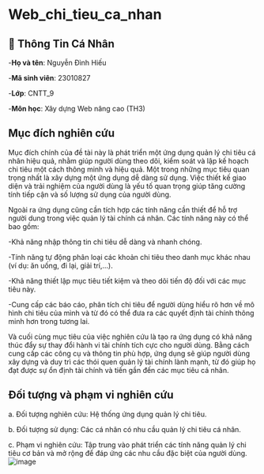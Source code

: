 # Web_chi_tieu_ca_nhan
## 👤 Thông Tin Cá Nhân
-**Họ và tên**: Nguyễn Đình Hiếu

-**Mã sinh viên**: 23010827

-**Lớp**: CNTT_9

-**Môn học**: Xây dựng Web nâng cao (TH3)
## Mục đích nghiên cứu
Mục đích chính của đề tài này là phát triển một ứng dụng quản lý chi tiêu cá nhân hiệu quả, nhằm giúp người dùng theo dõi, kiểm soát và lập kế hoạch chi tiêu một cách thông minh và hiệu quả. Một trong những mục tiêu quan trọng nhất là xây dựng một ứng dụng dễ dàng sử dụng. Việc thiết kế giao diện và trải nghiệm của người dùng là yếu tố quan trọng giúp tăng cường tính tiếp cận và số lượng sử dụng của người dùng.

Ngoài ra ứng dụng cũng cần tích hợp các tính năng cần thiết để hỗ trợ người dung trong việc quản lý tài chính cá nhân. Các tính năng này có thể bao gồm: 

-Khả năng nhập thông tin chi tiêu dễ dàng và nhanh chóng.

-Tính năng tự động phân loại các khoản chi tiêu theo danh mục khác nhau (ví dụ: ăn uống, đi lại, giải trí,…).

-Khả năng thiết lập mục tiêu tiết kiệm và theo dõi tiến độ đối với các mục tiêu này.

-Cung cấp các báo cáo, phân tích chi tiêu để người dùng hiểu rõ hơn về mô hình chi tiêu của mình và từ đó có thể đưa ra các quyết định tài chính thông minh hơn trong tương lai.

Và cuối cùng mục tiêu của việc nghiên cứu là tạo ra ứng dụng có khả năng thúc đẩy sự thay đổi hành vi tài chính tích cực cho người dùng. Bằng cách cung cấp các công cụ và thông tin phù hợp, ứng dụng sẽ giúp người dùng xây dựng và duy trì các thói quen quản lý tài chính lành mạnh, từ đó giúp họ đạt được sự ổn định tài chính và tiến gần đến các mục tiêu cá nhân.
## Đối tượng và phạm vi nghiên cứu
a.	Đối tượng nghiên cứu: Hệ thống ứng dụng quản lý chi tiêu.

b.	Đối tượng sử dụng: Các cá nhân có nhu cầu quản lý chi tiêu cá nhân.

c.	Phạm vi nghiên cứu: Tập trung vào phát triển các tính năng quản lý chi tiêu cơ bản và mở rộng để đáp ứng các nhu cầu đặc biệt của người dùng.
![image](https://github.com/user-attachments/assets/9ad43261-636a-4100-8c2c-13d7fc1de9b2)
